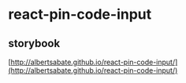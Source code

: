 # react-pin-code-input

## storybook
[http://albertsabate.github.io/react-pin-code-input/](http://albertsabate.github.io/react-pin-code-input/)
